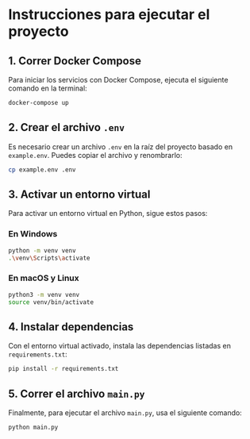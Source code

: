 # Instrucciones para ejecutar el proyecto

## 1. Correr Docker Compose

Para iniciar los servicios con Docker Compose, ejecuta el siguiente comando en la terminal:

```sh
docker-compose up
```

## 2. Crear el archivo `.env`

Es necesario crear un archivo `.env` en la raíz del proyecto basado en `example.env`. Puedes copiar el archivo y renombrarlo:

```sh
cp example.env .env
```

## 3. Activar un entorno virtual

Para activar un entorno virtual en Python, sigue estos pasos:

### En Windows

```sh
python -m venv venv
.\venv\Scripts\activate
```

### En macOS y Linux

```sh
python3 -m venv venv
source venv/bin/activate
```

## 4. Instalar dependencias

Con el entorno virtual activado, instala las dependencias listadas en `requirements.txt`:

```sh
pip install -r requirements.txt
```

## 5. Correr el archivo `main.py`

Finalmente, para ejecutar el archivo `main.py`, usa el siguiente comando:

```sh
python main.py
```
